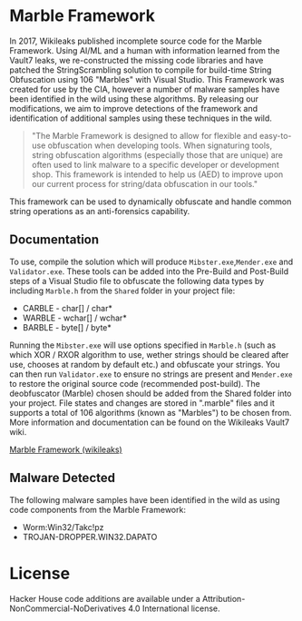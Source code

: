 # Marble Framework

In 2017, Wikileaks published incomplete source code for the Marble Framework. Using AI/ML and a human with
information learned from the Vault7 leaks, we re-constructed the missing code libraries and have patched the
StringScrambling solution to compile for build-time String Obfuscation using 106 "Marbles" with Visual Studio. 
This Framework was created for use by the CIA, however a number of malware samples have been identified in
the wild using these algorithms. By releasing our modifications, we aim to improve detections of the framework
and identification of additional samples using these techniques in the wild. 

> "The Marble Framework is designed to allow for flexible and easy-to-use obfuscation when developing tools. 
> When signaturing tools, string obfuscation algorithms (especially those that are unique) are often used to 
> link malware to a specific developer or development shop. This framework is intended to help us (AED) to 
> improve upon our current process for string/data obfuscation in our tools."

This framework can be used to dynamically obfuscate and handle common string operations as an anti-forensics
capability.

## Documentation

To use, compile the solution which will produce `Mibster.exe`,`Mender.exe` and `Validator.exe`. These tools
can be added into the Pre-Build and Post-Build steps of a Visual Studio file to obfuscate the following
data types by including `Marble.h` from the `Shared` folder in your project file:

 * CARBLE - char[] / char*
 * WARBLE - wchar[] / wchar*
 * BARBLE - byte[] / byte* 
 
Running the `Mibster.exe` will use options specified in `Marble.h` (such as which XOR / RXOR algorithm to use,
wether strings should be cleared after use, chooses at random by default etc.) and obfuscate your strings. You
can then run `Validator.exe` to ensure no strings are present and `Mender.exe` to restore the original source
code (recommended post-build). The deobfuscator (Marble) chosen should be added from the Shared folder into your
project. File states and changes are stored in ".marble" files and it supports a total of 106 algorithms (known as
"Marbles") to be chosen from. More information and documentation can be found on the Wikileaks Vault7 wiki.

[Marble Framework (wikileaks)](https://wikileaks.org/ciav7p1/cms/page_14588467.html)

## Malware Detected

The following malware samples have been identified in the wild as using code components from the Marble Framework:

* Worm:Win32/Takc!pz
* TROJAN-DROPPER.WIN32.DAPATO

# License

Hacker House code additions are available under a Attribution-NonCommercial-NoDerivatives 4.0 International license.
